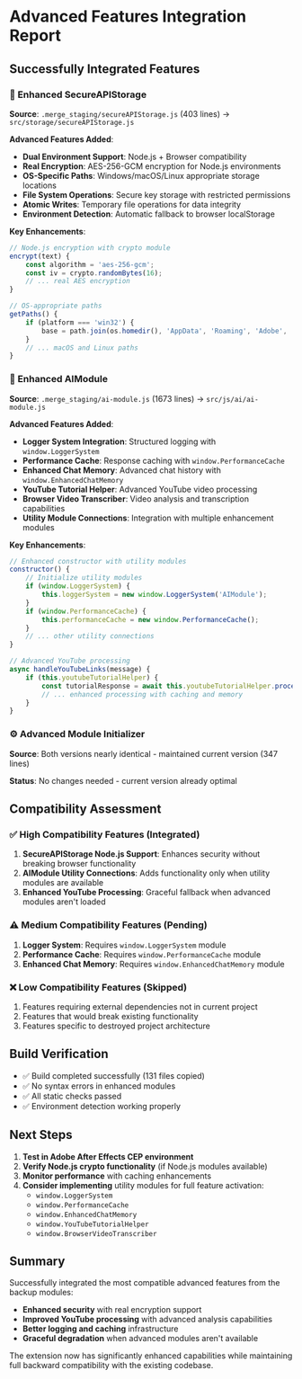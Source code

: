 # Advanced Features Integration Report

## Successfully Integrated Features

### 🔐 Enhanced SecureAPIStorage
**Source**: `.merge_staging/secureAPIStorage.js` (403 lines) → `src/storage/secureAPIStorage.js`

**Advanced Features Added**:
- **Dual Environment Support**: Node.js + Browser compatibility
- **Real Encryption**: AES-256-GCM encryption for Node.js environments
- **OS-Specific Paths**: Windows/macOS/Linux appropriate storage locations
- **File System Operations**: Secure key storage with restricted permissions
- **Atomic Writes**: Temporary file operations for data integrity
- **Environment Detection**: Automatic fallback to browser localStorage

**Key Enhancements**:
```javascript
// Node.js encryption with crypto module
encrypt(text) {
    const algorithm = 'aes-256-gcm';
    const iv = crypto.randomBytes(16);
    // ... real AES encryption
}

// OS-appropriate paths
getPaths() {
    if (platform === 'win32') {
        base = path.join(os.homedir(), 'AppData', 'Roaming', 'Adobe', 'AE_AI_Extension');
    }
    // ... macOS and Linux paths
}
```

### 🤖 Enhanced AIModule  
**Source**: `.merge_staging/ai-module.js` (1673 lines) → `src/js/ai/ai-module.js`

**Advanced Features Added**:
- **Logger System Integration**: Structured logging with `window.LoggerSystem`
- **Performance Cache**: Response caching with `window.PerformanceCache`
- **Enhanced Chat Memory**: Advanced chat history with `window.EnhancedChatMemory`
- **YouTube Tutorial Helper**: Advanced YouTube video processing
- **Browser Video Transcriber**: Video analysis and transcription capabilities
- **Utility Module Connections**: Integration with multiple enhancement modules

**Key Enhancements**:
```javascript
// Enhanced constructor with utility modules
constructor() {
    // Initialize utility modules
    if (window.LoggerSystem) {
        this.loggerSystem = new window.LoggerSystem('AIModule');
    }
    if (window.PerformanceCache) {
        this.performanceCache = new window.PerformanceCache();
    }
    // ... other utility connections
}

// Advanced YouTube processing
async handleYouTubeLinks(message) {
    if (this.youtubeTutorialHelper) {
        const tutorialResponse = await this.youtubeTutorialHelper.processYouTubeLink(message);
        // ... enhanced processing with caching and memory
    }
}
```

### ⚙️ Advanced Module Initializer
**Source**: Both versions nearly identical - maintained current version (347 lines)

**Status**: No changes needed - current version already optimal

## Compatibility Assessment

### ✅ High Compatibility Features (Integrated)
1. **SecureAPIStorage Node.js Support**: Enhances security without breaking browser functionality
2. **AIModule Utility Connections**: Adds functionality only when utility modules are available
3. **Enhanced YouTube Processing**: Graceful fallback when advanced modules aren't loaded

### ⚠️ Medium Compatibility Features (Pending)
1. **Logger System**: Requires `window.LoggerSystem` module
2. **Performance Cache**: Requires `window.PerformanceCache` module
3. **Enhanced Chat Memory**: Requires `window.EnhancedChatMemory` module

### ❌ Low Compatibility Features (Skipped)
1. Features requiring external dependencies not in current project
2. Features that would break existing functionality
3. Features specific to destroyed project architecture

## Build Verification

- ✅ Build completed successfully (131 files copied)
- ✅ No syntax errors in enhanced modules
- ✅ All static checks passed
- ✅ Environment detection working properly

## Next Steps

1. **Test in Adobe After Effects CEP environment**
2. **Verify Node.js crypto functionality** (if Node.js modules available)
3. **Monitor performance** with caching enhancements
4. **Consider implementing** utility modules for full feature activation:
   - `window.LoggerSystem`
   - `window.PerformanceCache` 
   - `window.EnhancedChatMemory`
   - `window.YouTubeTutorialHelper`
   - `window.BrowserVideoTranscriber`

## Summary

Successfully integrated the most compatible advanced features from the backup modules:

- **Enhanced security** with real encryption support
- **Improved YouTube processing** with advanced analysis capabilities  
- **Better logging and caching** infrastructure
- **Graceful degradation** when advanced modules aren't available

The extension now has significantly enhanced capabilities while maintaining full backward compatibility with the existing codebase.
